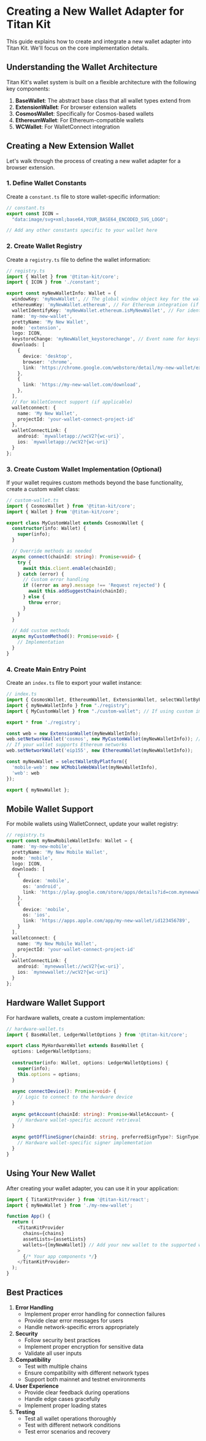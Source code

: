 # Creating a New Wallet Adapter for Titan Kit

This guide explains how to create and integrate a new wallet adapter into Titan Kit. We'll focus on the core implementation details.

## Understanding the Wallet Architecture

Titan Kit's wallet system is built on a flexible architecture with the following key components:

1. **BaseWallet**: The abstract base class that all wallet types extend from
2. **ExtensionWallet**: For browser extension wallets
3. **CosmosWallet**: Specifically for Cosmos-based wallets
4. **EthereumWallet**: For Ethereum-compatible wallets
5. **WCWallet**: For WalletConnect integration

## Creating a New Extension Wallet

Let's walk through the process of creating a new wallet adapter for a browser extension.

### 1. Define Wallet Constants

Create a `constant.ts` file to store wallet-specific information:

```typescript
// constant.ts
export const ICON =
  "data:image/svg+xml;base64,YOUR_BASE64_ENCODED_SVG_LOGO";

// Add any other constants specific to your wallet here
```

### 2. Create Wallet Registry

Create a `registry.ts` file to define the wallet information:

```typescript
// registry.ts
import { Wallet } from '@titan-kit/core';
import { ICON } from './constant';

export const myNewWalletInfo: Wallet = {
  windowKey: 'myNewWallet', // The global window object key for the wallet
  ethereumKey: 'myNewWallet.ethereum', // For Ethereum integration (if supported)
  walletIdentifyKey: 'myNewWallet.ethereum.isMyNewWallet', // For identifying the wallet
  name: 'my-new-wallet',
  prettyName: 'My New Wallet',
  mode: 'extension',
  logo: ICON,
  keystoreChange: 'myNewWallet_keystorechange', // Event name for keystore changes
  downloads: [
    {
      device: 'desktop',
      browser: 'chrome',
      link: 'https://chrome.google.com/webstore/detail/my-new-wallet/extension-id',
    },
    {
      link: 'https://my-new-wallet.com/download',
    },
  ],
  // For WalletConnect support (if applicable)
  walletconnect: {
    name: 'My New Wallet',
    projectId: 'your-wallet-connect-project-id'
  },
  walletConnectLink: {
    android: `mywalletapp://wcV2?{wc-uri}`,
    ios: `mywalletapp://wcV2?{wc-uri}`
  }
};
```

### 3. Create Custom Wallet Implementation (Optional)

If your wallet requires custom methods beyond the base functionality, create a custom wallet class:

```typescript
// custom-wallet.ts
import { CosmosWallet } from '@titan-kit/core';
import { Wallet } from '@titan-kit/core';

export class MyCustomWallet extends CosmosWallet {
  constructor(info: Wallet) {
    super(info);
  }

  // Override methods as needed
  async connect(chainId: string): Promise<void> {
    try {
      await this.client.enable(chainId);
    } catch (error) {
      // Custom error handling
      if ((error as any).message !== 'Request rejected') {
        await this.addSuggestChain(chainId);
      } else {
        throw error;
      }
    }
  }

  // Add custom methods
  async myCustomMethod(): Promise<void> {
    // Implementation
  }
}
```

### 4. Create Main Entry Point

Create an `index.ts` file to export your wallet instance:

```typescript
// index.ts
import { CosmosWallet, EthereumWallet, ExtensionWallet, selectWalletByPlatform, WCMobileWebWallet } from "@titan-kit/core";
import { myNewWalletInfo } from "./registry";
import { MyCustomWallet } from "./custom-wallet"; // If using custom implementation

export * from './registry';

const web = new ExtensionWallet(myNewWalletInfo);
web.setNetworkWallet('cosmos', new MyCustomWallet(myNewWalletInfo)); // Or new CosmosWallet(myNewWalletInfo)
// If your wallet supports Ethereum networks
web.setNetworkWallet('eip155', new EthereumWallet(myNewWalletInfo));

const myNewWallet = selectWalletByPlatform({
  'mobile-web': new WCMobileWebWallet(myNewWalletInfo),
  'web': web
});

export { myNewWallet };
```

## Mobile Wallet Support

For mobile wallets using WalletConnect, update your wallet registry:

```typescript
// registry.ts
export const myNewMobileWalletInfo: Wallet = {
  name: 'my-new-mobile',
  prettyName: 'My New Mobile Wallet',
  mode: 'mobile',
  logo: ICON,
  downloads: [
    {
      device: 'mobile',
      os: 'android',
      link: 'https://play.google.com/store/apps/details?id=com.mynewwallet',
    },
    {
      device: 'mobile',
      os: 'ios',
      link: 'https://apps.apple.com/app/my-new-wallet/id123456789',
    }
  ],
  walletconnect: {
    name: 'My New Mobile Wallet',
    projectId: 'your-wallet-connect-project-id'
  },
  walletConnectLink: {
    android: `mynewwallet://wcV2?{wc-uri}`,
    ios: `mynewwallet://wcV2?{wc-uri}`
  }
};
```

## Hardware Wallet Support

For hardware wallets, create a custom implementation:

```typescript
// hardware-wallet.ts
import { BaseWallet, LedgerWalletOptions } from '@titan-kit/core';

export class MyHardwareWallet extends BaseWallet {
  options: LedgerWalletOptions;
  
  constructor(info: Wallet, options: LedgerWalletOptions) {
    super(info);
    this.options = options;
  }
  
  async connectDevice(): Promise<void> {
    // Logic to connect to the hardware device
  }
  
  async getAccount(chainId: string): Promise<WalletAccount> {
    // Hardware wallet-specific account retrieval
  }
  
  async getOfflineSigner(chainId: string, preferredSignType?: SignType): Promise<IGenericOfflineSigner> {
    // Hardware wallet-specific signer implementation
  }
}
```

## Using Your New Wallet

After creating your wallet adapter, you can use it in your application:

```typescript
import { TitanKitProvider } from '@titan-kit/react';
import { myNewWallet } from './my-new-wallet';

function App() {
  return (
    <TitanKitProvider
      chains={chains}
      assetLists={assetLists}
      wallets={[myNewWallet]} // Add your new wallet to the supported wallets
    >
      {/* Your app components */}
    </TitanKitProvider>
  );
}
```

## Best Practices

1. **Error Handling**
   * Implement proper error handling for connection failures
   * Provide clear error messages for users
   * Handle network-specific errors appropriately
2. **Security**
   * Follow security best practices
   * Implement proper encryption for sensitive data
   * Validate all user inputs
3. **Compatibility**
   * Test with multiple chains
   * Ensure compatibility with different network types
   * Support both mainnet and testnet environments
4. **User Experience**
   * Provide clear feedback during operations
   * Handle edge cases gracefully
   * Implement proper loading states
5. **Testing**
   * Test all wallet operations thoroughly
   * Test with different network conditions
   * Test error scenarios and recovery
